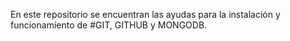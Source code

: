 En este repositorio se encuentran las ayudas para la instalación y funcionamiento de #GIT, GITHUB y MONGODB.
